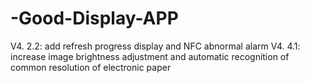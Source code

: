 # -Good-Display-APP
V4. 2.2: add refresh progress display and NFC abnormal alarm
V4. 4.1: increase image brightness adjustment and automatic recognition of common resolution of electronic paper
